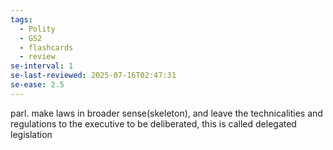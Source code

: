 ```yaml
---
tags:
  - Polity
  - GS2
  - flashcards
  - review
se-interval: 1
se-last-reviewed: 2025-07-16T02:47:31
se-ease: 2.5
---
```

parl. make laws in broader sense(skeleton), and leave the technicalities and regulations to the executive to be deliberated, this is called delegated legislation
